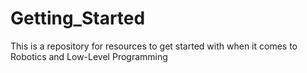 # Getting_Started
This is a repository for resources to get started with when it comes to Robotics and Low-Level Programming
